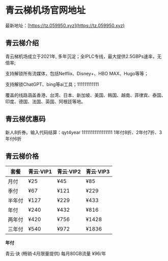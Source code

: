 # 青云梯机场官网地址

最新地址：[https://tz.059950.xyz](https://tz.059950.xyz)

## 青云梯介绍

青云梯机场成立于2021年, 多年沉淀；全IPLC专线，最大提供2.5GBPs速率，无倍率;

支持解锁所有流媒体，包括Netflix、Disney+、HBO MAX、Hugo等等；

支持解锁ChatGPT、bing等ai工具；111111111111

覆盖的线路涵盖香港、台湾、日本、新加坡、美国、韩国、越南、菲律宾、泰国、印度、德国、法国、英国、阿根廷等地。

## 青云梯优惠码

新人8折券。输入代码结算：qyt4year
11111111111111111
1年付8折、2年付7折、3年付6折

## 青云梯价格

|套餐|青云·VIP1|青云·VIP2|青云·VIP3|
|----|----|----|----|
|月付|¥25|¥45|¥85|
|季付|¥67|¥121|¥229|
|半年付|¥127|¥229|¥433|
|年付|¥240|¥432|¥816|
|两年付|¥420|¥756|¥1428|
|三年付|¥540|¥972|¥1836|

**年付**

青云·诀 (畅销·4月限量提供) 每月80GB流量  ¥96/年
